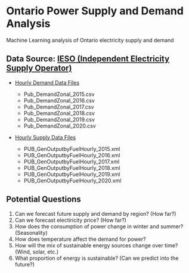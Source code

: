 # Ontario Power Supply and Demand Analysis
Machine Learning analysis of Ontario electricity supply and demand

## Data Source: [IESO (Independent Electricity Supply Operator)](http://www.ieso.ca)

- [Hourly Demand Data Files](http://reports.ieso.ca/public/DemandZonal/)

  - Pub_DemandZonal_2015.csv
  - Pub_DemandZonal_2016.csv
  - Pub_DemandZonal_2017.csv
  - Pub_DemandZonal_2018.csv
  - Pub_DemandZonal_2019.csv
  - Pub_DemandZonal_2020.csv

- [Hourly Supply Data Files](http://reports.ieso.ca/public/GenOutputbyFuelHourly/)

  - PUB_GenOutputbyFuelHourly_2015.xml
  - PUB_GenOutputbyFuelHourly_2016.xml
  - PUB_GenOutputbyFuelHourly_2017.xml
  - PUB_GenOutputbyFuelHourly_2018.xml
  - PUB_GenOutputbyFuelHourly_2019.xml
  - PUB_GenOutputbyFuelHourly_2020.xml
  
 ## Potential Questions
 1. Can we forecast future supply and demand by region? (How far?)
 2. Can we forecast electiricity price? (How far?)
 3. How does the consumption of power change in winter and summer? (Seasonality)
 4. How does temperature affect the demand for power? 
 5. How will the mix of sustainable energy sources change over time? (Wind, solar, etc.)
 6. What proportion of energy is sustainable? (Can we predict into the future?)
